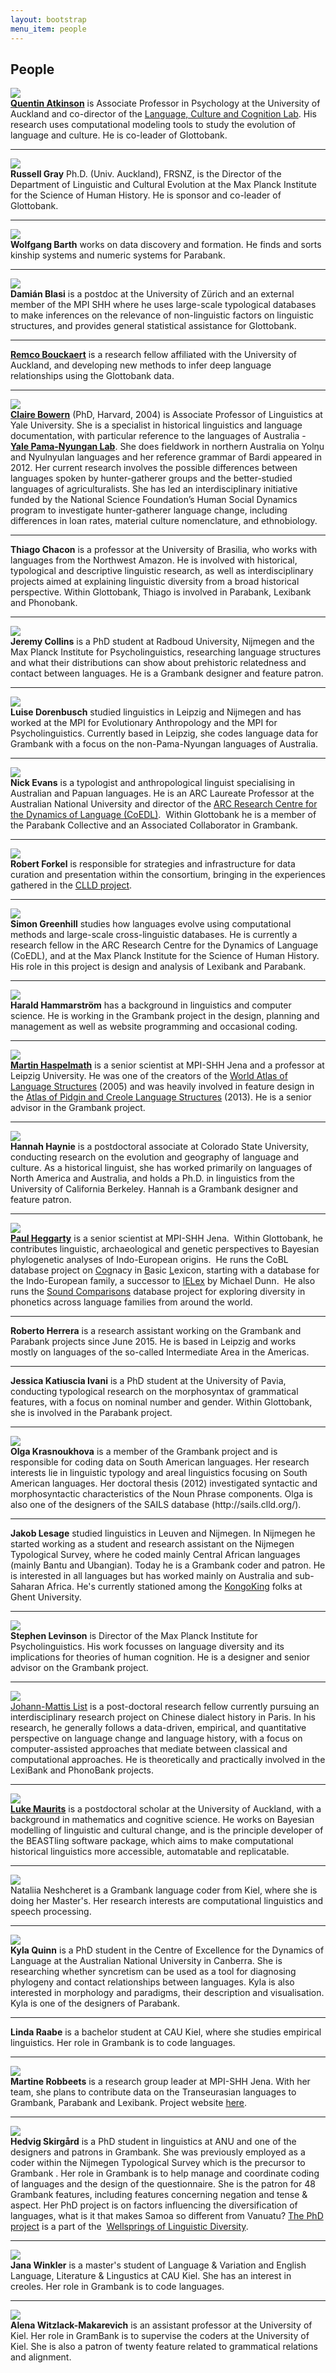 ```yaml
---
layout: bootstrap
menu_item: people
---
```


## People

<div class="row-fluid">
        <div class="span2">
  <img src="/photos/quentin_atkinson.jpg" class="img-polaroid">
        </div>
        <div class="span10">
  <a href="http://www.quentinatkinson.com"><b>Quentin Atkinson</b></a> is Associate Professor in Psychology at the University of Auckland and co-director of the <a href="https://www.facebook.com/LCCLab"><i class="icon-share"> </i>Language, Culture and Cognition Lab</a>. His research uses computational modeling tools to study the evolution of language and culture. He is co-leader of Glottobank.
        </div>
</div>
<hr>
<div class="row-fluid">
        <div class="span2">
  <img src="/photos/russell_gray.jpg" class="img-polaroid">
        </div>
        <div class="span10">
<b>Russell Gray</b> Ph.D. (Univ. Auckland), FRSNZ, is the Director of the Department of 
  Linguistic and Cultural Evolution at the Max Planck Institute for the Science of Human 
  History. He is sponsor and co-leader of Glottobank.
        </div>
</div>
<hr>
<div class="row-fluid">
        <div class="span2">
  <img src="/photos/wolfgang_barth.png" class="img-polaroid">
        </div>
        <div class="span10">
<b>Wolfgang Barth</b> works on data discovery and formation. He finds and sorts kinship systems 
  and numeric systems for Parabank.
        </div>
</div>
<hr>
<div class="row-fluid">
        <div class="span2">
  <img src="/photos/Damian.jpg" class="img-polaroid">
        </div>
        <div class="span10">
<b>Damián Blasi</b> is a postdoc at the University of Zürich and an external member of the 
  MPI SHH where he uses large-scale typological databases to make inferences on the 
  relevance of non-linguistic factors on linguistic structures, and provides general 
  statistical assistance for Glottobank.
        </div>
</div>
<hr>
<div class="row-fluid">
        <div class="span2">
  <!--img src="/photos/.jpg" class="img-polaroid"-->
        </div>
        <div class="span10">
<a href="https://www.cs.auckland.ac.nz/~remco/"><i class="icon-share"> </i><b>Remco Bouckaert</b></a> is a research fellow affiliated 
  with the University of Auckland, and developing new methods to infer deep language 
  relationships using the Glottobank data.
        </div>
</div>
<hr>
<div class="row-fluid">
        <div class="span2">
  <img src="/photos/Claire.png" class="img-polaroid">
        </div>
        <div class="span10">
<a href="http://campuspress.yale.edu/clairebowern/"><i class="icon-share"> </i><b>Claire Bowern</b></a> (PhD, Harvard, 2004) is Associate Professor of Linguistics at Yale University. She is a specialist in historical linguistics and language documentation, with particular reference to the languages of Australia - <a href="http://www.pamanyungan.net/"><i class="icon-share"> </i><b>Yale Pama-Nyungan Lab</b></a>. She does fieldwork in northern Australia on Yolŋu and Nyulnyulan languages and her reference grammar of Bardi appeared in 2012. Her current research involves the possible differences between languages spoken by hunter-gatherer groups and the better-studied languages of agriculturalists. She has led an interdisciplinary initiative funded by the National Science Foundation’s Human Social Dynamics program to investigate hunter-gatherer language change, including differences in loan rates, material culture nomenclature, and ethnobiology. 
        </div>
</div>
<hr>
<div class="row-fluid">
        <div class="span2">
  <!--img src="/photos/.jpg" class="img-polaroid"-->
        </div>
        <div class="span10">
<b>Thiago Chacon</b> is a professor at the University of Brasilia, who works with languages 
  from the Northwest Amazon. He is involved with historical, typological and descriptive 
  linguistic research, as well as interdisciplinary projects aimed at explaining 
  linguistic diversity from a broad historical perspective. Within Glottobank, Thiago is 
  involved in Parabank, Lexibank and Phonobank.
        </div>
</div>
<hr>
<div class="row-fluid">
        <div class="span2">
  <img src="/photos/jeremy_collins.jpg" class="img-polaroid">
        </div>
        <div class="span10">
<b>Jeremy Collins</b> is a PhD student at Radboud University, Nijmegen and the Max Planck 
  Institute for Psycholinguistics, researching language structures and what their 
  distributions can show about prehistoric relatedness and contact between languages. He 
  is a Grambank designer and feature patron.
        </div>
</div>
<hr>
<div class="row-fluid">
        <div class="span2">
  <img src="/photos/Luise.png" class="img-polaroid">
        </div>
        <div class="span10">
<b>Luise Dorenbusch</b> studied linguistics in Leipzig and Nijmegen and has worked at the MPI for Evolutionary Anthropology and the MPI for Psycholinguistics. Currently based in Leipzig, she codes language data for Grambank with a focus on the non-Pama-Nyungan languages of Australia.
        </div>
</div>
<hr>
<div class="row-fluid">
        <div class="span2">
  <img src="/photos/nick_evans.jpg" class="img-polaroid">
        </div>
        <div class="span10">
<b>Nick Evans</b> is a typologist and anthropological linguist specialising in Australian and 
  Papuan languages. He is an ARC Laureate Professor at the Australian National University 
  and director of the 
  <a href="http://www.dynamicsoflanguage.edu.au/team/chief-investigators/"><i class="icon-share"> </i>ARC Research Centre for the Dynamics of Language (CoEDL)</a>. 
  Within Glottobank he is a member of the Parabank Collective and an Associated 
  Collaborator in Grambank. 
        </div>
</div>
<hr>
<div class="row-fluid">
        <div class="span2">
  <img src="/photos/robert_forkel.jpg" class="img-polaroid">
        </div>
        <div class="span10">
<b>Robert Forkel</b> is responsible for strategies and infrastructure for data curation and 
  presentation within the consortium, bringing in the experiences gathered in the 
  <a href="http://clld.org"><i class="icon-share"> </i>CLLD project</a>.
        </div>
</div>
<hr>
<div class="row-fluid">
        <div class="span2">
  <img src="/photos/Greenhill.jpeg" class="img-polaroid">
        </div>
        <div class="span10">
<b>Simon Greenhill</b> studies how languages evolve using computational methods and large-scale cross-linguistic databases. He is currently a research fellow in the ARC Research Centre for the Dynamics of Language (CoEDL), and at the Max Planck Institute for the Science of Human History. His role in this project is design and analysis of Lexibank and Parabank. 
        </div>
</div>
<hr>
<div class="row-fluid">
        <div class="span2">
  <img src="/photos/harald_hammarstrom.jpg" class="img-polaroid">
        </div>
        <div class="span10">
<b>Harald Hammarström</b> has a background in linguistics and computer science. He is working 
  in the Grambank project in the design, planning and management as well as website 
  programming and occasional coding.
        </div>
</div>
<hr>
<div class="row-fluid">
        <div class="span2">
  <img src="/photos/martin_haspelmath.png" class="img-polaroid">
        </div>
        <div class="span10">
<a href="https://research.uni-leipzig.de/unicodas/martin-haspelmath/"><i class="icon-share"> </i><b>Martin Haspelmath</b></a> is a 
  senior scientist at MPI-SHH Jena and a professor at Leipzig 
  University. He was one of the creators of the 
  <a href="http://wals.info"><i class="icon-share"> </i>World Atlas of Language Structures</a> (2005) 
  and was heavily involved in feature design in the 
  <a href="http://apics-online.info"><i class="icon-share"> </i>Atlas of Pidgin and Creole Language Structures</a> (2013). 
  He is a senior advisor in the Grambank project.
        </div>
</div>
<hr>
<div class="row-fluid">
        <div class="span2">
  <img src="/photos/hannah_haynie.jpg" class="img-polaroid">
        </div>
        <div class="span10">
<b>Hannah Haynie</b> is a postdoctoral associate at Colorado State University, conducting 
  research on the evolution and geography of language and culture. As a historical 
  linguist, she has worked primarily on languages of North America and Australia, and 
  holds a Ph.D. in linguistics from the University of California Berkeley. Hannah is a 
  Grambank designer and feature patron.
        </div>
</div>
<hr>
<div class="row-fluid">
        <div class="span2">
  <img src="/photos/paul_heggarty.jpg" class="img-polaroid">
        </div>
        <div class="span10">
<a href="https://shh-mpg.academia.edu/PaulHeggarty"><i class="icon-share"> </i><b>Paul Heggarty</b></a> is a senior scientist at 
  MPI-SHH Jena.  Within Glottobank, he contributes 
  linguistic, archaeological and genetic perspectives to Bayesian phylogenetic analyses of 
  Indo-European origins.  He runs the CoBL database project on <u>Co</u>gnacy in <u>B</u>asic <u>L</u>exicon, 
  starting with a database for the Indo-European family, a successor to <a href="http://ielex.mpi.nl/"><i class="icon-share"> </i>IELex</a> by Michael 
  Dunn.  He also runs the <a href="http://www.soundcomparisons.com/"><i class="icon-share"> </i>Sound Comparisons</a> database project for exploring diversity in 
  phonetics across language families from around the world. 
        </div>
</div>
<hr>
<div class="row-fluid">
        <div class="span2">
  <!--img src="/photos/.jpg" class="img-polaroid"-->
        </div>
        <div class="span10">
<b>Roberto Herrera</b> is a research assistant working on the Grambank and Parabank projects 
  since June 2015. He is based in Leipzig and works mostly on languages of the so-called 
  Intermediate Area in the Americas. 
        </div>
</div>
<hr>
<div class="row-fluid">
        <div class="span2">
  <!--img src="/photos/.jpg" class="img-polaroid"-->
        </div>
        <div class="span10">
<b>Jessica Katiuscia Ivani</b> is a PhD student at the University of Pavia, conducting 
  typological research on the morphosyntax of grammatical features, with a focus on 
  nominal number and gender. Within Glottobank, she is involved in the Parabank project.
        </div>
</div>
<hr>
<div class="row-fluid">
        <div class="span2">
  <img src="/photos/Olga.jpg" class="img-polaroid">
        </div>
        <div class="span10">
<b>Olga Krasnoukhova</b> is a member of the Grambank project and is responsible for coding data on South American languages.
Her research interests lie in linguistic typology and areal linguistics focusing on South American languages. Her doctoral thesis (2012) investigated syntactic and morphosyntactic characteristics of the Noun Phrase components. Olga is also one of the designers of the SAILS database (http://sails.clld.org/).
</div>
</div>
<hr>
<div class="row-fluid">
        <div class="span2">
  <!--img src="/photos/.jpg" class="img-polaroid"-->
        </div>
        <div class="span10">
<b>Jakob Lesage</b> studied linguistics in Leuven and Nijmegen. In Nijmegen he started working as a student and research assistant on the Nijmegen Typological Survey, where he coded mainly Central African languages (mainly Bantu and Ubangian). Today he is a Grambank coder and patron. He is interested in all languages but has worked mainly on Australia and sub-Saharan Africa. He's currently stationed among the <a href="http://www.kongoking.org/"><i class="icon-share"> </i>KongoKing</a> folks at Ghent University.        
</div>
</div>
<hr>
<div class="row-fluid">
        <div class="span2">
  <img src="/photos/stephen_levinson.jpg" class="img-polaroid">
        </div>
        <div class="span10">
<b>Stephen Levinson</b> is Director of the Max Planck Institute for Psycholinguistics. His work 
focusses on language diversity and its implications for theories of human cognition. He is 
a designer and senior advisor on the Grambank project.        
</div>
</div>
<hr>
<div class="row-fluid">
        <div class="span2">
  <img src="/photos/mattis_list.jpg" class="img-polaroid">
        </div>
        <div class="span10">
<a href="http://lingulist.de">Johann-Mattis List</a> is a post-doctoral research fellow currently pursuing an
interdisciplinary research project on Chinese dialect history in Paris. In his research, he generally follows a data-driven, empirical, and quantitative perspective on language change and language history, with a focus on computer-assisted approaches that mediate between classical and computational approaches. He is theoretically and practically involved in the LexiBank and PhonoBank projects.
</div>
</div>
<hr>
<div class="row-fluid">
        <div class="span2">
  <img src="/photos/luke_maurits.jpg" class="img-polaroid">
        </div>
        <div class="span10">
<a href="http://www.luke.maurits.id.au"><b>Luke Maurits</b></a> is a postdoctoral scholar 
at the University of Auckland, with a background in mathematics and cognitive science.  
He works on Bayesian modelling of linguistic and cultural change, and is the principle 
developer of the BEASTling software package, which aims to make computational historical 
linguistics more accessible, automatable and replicatable.
</div>
</div>
<hr>
<div class="row-fluid">
        <div class="span2">
  <img src="/photos/Natalia.png" class="img-polaroid">
        </div>
        <div class="span10">
Nataliia Neshcheret is a Grambank language coder from Kiel, where she is doing her Master's. Her research interests are computational linguistics and speech processing.
</div>
</div>
<hr>
<div class="row-fluid">
        <div class="span2">
  <img src="/photos/kjq.JPG" class="img-polaroid">
        </div>
        <div class="span10">
<b>Kyla Quinn</b> is a PhD student in the Centre of Excellence for the Dynamics of Language at the Australian National University in Canberra.  She is researching whether syncretism can be used as a tool for diagnosing phylogeny and contact relationships between languages. Kyla is also interested in morphology and paradigms, their description and visualisation. Kyla is one of the designers of Parabank. 
        </div>
</div>
<hr>
<div class="row-fluid">
        <div class="span2">
  <!--img src="/photos/.jpg" class="img-polaroid"-->
        </div>
        <div class="span10">
<b>Linda Raabe</b> is a bachelor student at CAU Kiel, where she studies empirical linguistics. Her role in Grambank is to code languages. 
        </div>
</div>
<hr>
<div class="row-fluid">
        <div class="span2">
  <img src="/photos/Martine.JPG" class="img-polaroid">
        </div>
        <div class="span10">
<b>Martine Robbeets</b> is a research group leader at MPI-SHH Jena. With her team, she plans to contribute data on the Transeurasian languages to Grambank, Parabank and Lexibank. Project website <a href="http://www.shh.mpg.de/102128/eurasia3angle_group"><i class="icon-share"> </i>here</a>.
</div>
</div>
<hr>
<div class="row-fluid">
        <div class="span2">
  <img src="/photos/hedvig_skirgard.jpg" class="img-polaroid">
        </div>
        <div class="span10">
<b>Hedvig Skirgård</b> is a PhD student in linguistics at ANU and one of the designers and 
  patrons in Grambank. She was previously employed as a coder within the Nijmegen 
  Typological Survey which is the precursor to Grambank 
  <!--
  (read more about the history of Grambank 
  <a href="https://github.com/glottobank/Grambank/wiki/Background-of-the-GramBank-questionnaire"><i class="icon-share"> </i>here</a>)
  -->
  . Her role in Grambank is to help manage and coordinate coding of 
  languages and the design of the questionnaire. She is the patron for 48 Grambank 
  features, including features concerning negation and tense & aspect. Her PhD project is 
  on factors influencing the diversification of languages, what is it that makes Samoa so 
  different from Vanuatu? 
  <a href="http://chl-old.anu.edu.au/_documents/laureate_project_evans2014.pdf"><i class="icon-share"> </i>The PhD project</a> 
  is a part of the 
  <a href="http://www.dynamicsoflanguage.edu.au/the-wellsprings-of-linguistic-diversity/"><i class="icon-share"> </i>Wellsprings of Linguistic Diversity</a>.
        </div>
</div>
<hr>
<div class="row-fluid">
        <div class="span2">
  <img src="/photos/JanaWinkler.jpg" class="img-polaroid">
        </div>
        <div class="span10">
<b>Jana Winkler</b> is a master's student of Language & Variation and English Language, Literature & Lingustics at CAU Kiel. She has an interest in creoles. Her role in Grambank is to code languages.
</div>
</div>
<hr>
<div class="row-fluid">
        <div class="span2">
  <img src="/photos/Alena.png" class="img-polaroid">
        </div>
        <div class="span10">
<b>Alena Witzlack-Makarevich</b> is an assistant professor at the University of Kiel. Her role in GramBank is to supervise the coders at the University of Kiel. She is also a patron of twenty feature related to grammatical relations and alignment.
</div>
</div>

